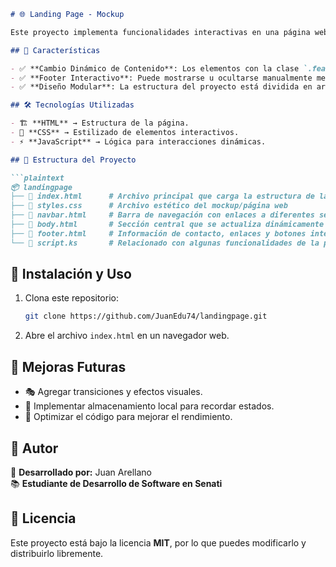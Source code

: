 ```md
# 🌐 Landing Page - Mockup  

Este proyecto implementa funcionalidades interactivas en una página web mediante **HTML, CSS y JavaScript**. Incluye la gestión de elementos dinámicos y un footer interactivo.  

## 📌 Características  

- ✅ **Cambio Dinámico de Contenido**: Los elementos con la clase `.feature-item` pueden actualizar la sección `.feature-details` al hacer clic en ellos.  
- ✅ **Footer Interactivo**: Puede mostrarse u ocultarse manualmente mediante un botón o aparecer automáticamente al final de la página.  
- ✅ **Diseño Modular**: La estructura del proyecto está dividida en archivos independientes (`navbar.html`, `body.html`, `footer.html`), facilitando la reutilización y el mantenimiento del código.  

## 🛠️ Tecnologías Utilizadas  

- 🏗️ **HTML** → Estructura de la página.  
- 🎨 **CSS** → Estilizado de elementos interactivos.  
- ⚡ **JavaScript** → Lógica para interacciones dinámicas.  

## 📂 Estructura del Proyecto  

```plaintext
📦 landingpage
├── 📄 index.html      # Archivo principal que carga la estructura de la página
├── 📄 styles.css      # Archivo estético del mockup/página web
├── 📄 navbar.html     # Barra de navegación con enlaces a diferentes secciones
├── 📄 body.html       # Sección central que se actualiza dinámicamente
├── 📄 footer.html     # Información de contacto, enlaces y botones interactivos
└── 📄 script.ks       # Relacionado con algunas funcionalidades de la página web
```

## 🚀 Instalación y Uso  

1. Clona este repositorio:  

   ```bash
   git clone https://github.com/JuanEdu74/landingpage.git
   ```  

2. Abre el archivo `index.html` en un navegador web.  

## 🔮 Mejoras Futuras  

- 🎭 Agregar transiciones y efectos visuales.  
- 💾 Implementar almacenamiento local para recordar estados.  
- 🚀 Optimizar el código para mejorar el rendimiento.  

## 👤 Autor  

📌 **Desarrollado por:** Juan Arellano  
📚 **Estudiante de Desarrollo de Software en Senati**  

## 📜 Licencia  

Este proyecto está bajo la licencia **MIT**, por lo que puedes modificarlo y distribuirlo libremente.